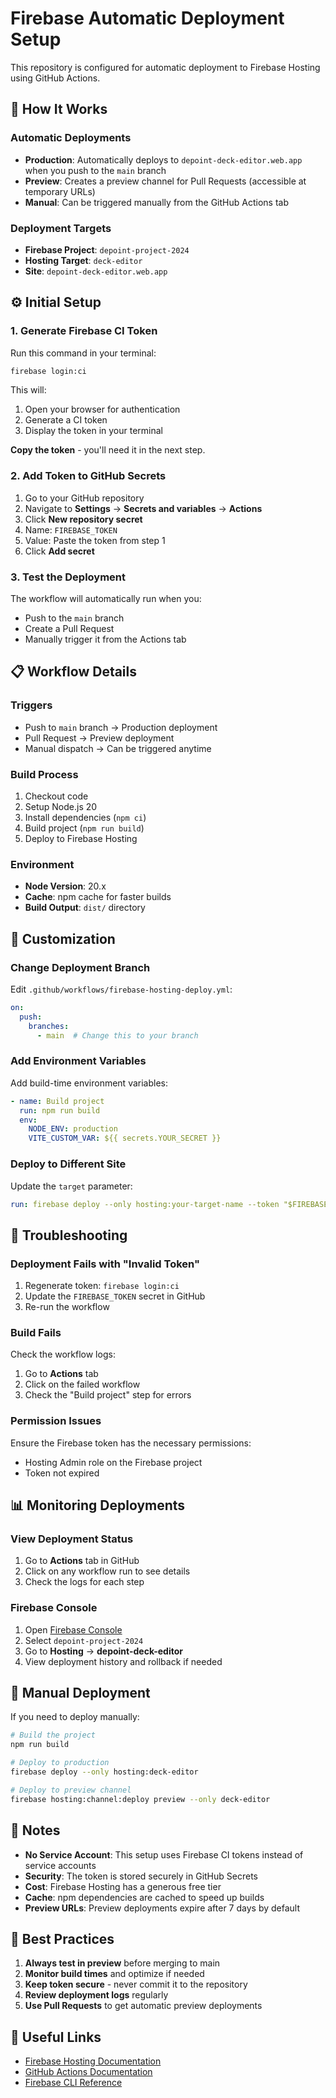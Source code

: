 # Firebase Automatic Deployment Setup

This repository is configured for automatic deployment to Firebase Hosting using GitHub Actions.

## 🚀 How It Works

### Automatic Deployments
- **Production**: Automatically deploys to `depoint-deck-editor.web.app` when you push to the `main` branch
- **Preview**: Creates a preview channel for Pull Requests (accessible at temporary URLs)
- **Manual**: Can be triggered manually from the GitHub Actions tab

### Deployment Targets
- **Firebase Project**: `depoint-project-2024`
- **Hosting Target**: `deck-editor`
- **Site**: `depoint-deck-editor.web.app`

## ⚙️ Initial Setup

### 1. Generate Firebase CI Token

Run this command in your terminal:

```bash
firebase login:ci
```

This will:
1. Open your browser for authentication
2. Generate a CI token
3. Display the token in your terminal

**Copy the token** - you'll need it in the next step.

### 2. Add Token to GitHub Secrets

1. Go to your GitHub repository
2. Navigate to **Settings** → **Secrets and variables** → **Actions**
3. Click **New repository secret**
4. Name: `FIREBASE_TOKEN`
5. Value: Paste the token from step 1
6. Click **Add secret**

### 3. Test the Deployment

The workflow will automatically run when you:
- Push to the `main` branch
- Create a Pull Request
- Manually trigger it from the Actions tab

## 📋 Workflow Details

### Triggers
- Push to `main` branch → Production deployment
- Pull Request → Preview deployment
- Manual dispatch → Can be triggered anytime

### Build Process
1. Checkout code
2. Setup Node.js 20
3. Install dependencies (`npm ci`)
4. Build project (`npm run build`)
5. Deploy to Firebase Hosting

### Environment
- **Node Version**: 20.x
- **Cache**: npm cache for faster builds
- **Build Output**: `dist/` directory

## 🔧 Customization

### Change Deployment Branch

Edit `.github/workflows/firebase-hosting-deploy.yml`:

```yaml
on:
  push:
    branches:
      - main  # Change this to your branch
```

### Add Environment Variables

Add build-time environment variables:

```yaml
- name: Build project
  run: npm run build
  env:
    NODE_ENV: production
    VITE_CUSTOM_VAR: ${{ secrets.YOUR_SECRET }}
```

### Deploy to Different Site

Update the `target` parameter:

```yaml
run: firebase deploy --only hosting:your-target-name --token "$FIREBASE_TOKEN"
```

## 🐛 Troubleshooting

### Deployment Fails with "Invalid Token"

1. Regenerate token: `firebase login:ci`
2. Update the `FIREBASE_TOKEN` secret in GitHub
3. Re-run the workflow

### Build Fails

Check the workflow logs:
1. Go to **Actions** tab
2. Click on the failed workflow
3. Check the "Build project" step for errors

### Permission Issues

Ensure the Firebase token has the necessary permissions:
- Hosting Admin role on the Firebase project
- Token not expired

## 📊 Monitoring Deployments

### View Deployment Status

1. Go to **Actions** tab in GitHub
2. Click on any workflow run to see details
3. Check the logs for each step

### Firebase Console

1. Open [Firebase Console](https://console.firebase.google.com)
2. Select `depoint-project-2024`
3. Go to **Hosting** → **depoint-deck-editor**
4. View deployment history and rollback if needed

## 🔄 Manual Deployment

If you need to deploy manually:

```bash
# Build the project
npm run build

# Deploy to production
firebase deploy --only hosting:deck-editor

# Deploy to preview channel
firebase hosting:channel:deploy preview --only deck-editor
```

## 📝 Notes

- **No Service Account**: This setup uses Firebase CI tokens instead of service accounts
- **Security**: The token is stored securely in GitHub Secrets
- **Cost**: Firebase Hosting has a generous free tier
- **Cache**: npm dependencies are cached to speed up builds
- **Preview URLs**: Preview deployments expire after 7 days by default

## 🎯 Best Practices

1. **Always test in preview** before merging to main
2. **Monitor build times** and optimize if needed
3. **Keep token secure** - never commit it to the repository
4. **Review deployment logs** regularly
5. **Use Pull Requests** to get automatic preview deployments

## 🔗 Useful Links

- [Firebase Hosting Documentation](https://firebase.google.com/docs/hosting)
- [GitHub Actions Documentation](https://docs.github.com/en/actions)
- [Firebase CLI Reference](https://firebase.google.com/docs/cli)

